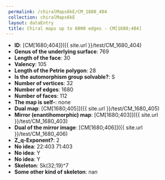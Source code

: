 ```yaml
--- 
 permalink: /chiralMaps6kE/CM_1680_404 
 collection: chiralMaps6kE
 layout: dataEntry
 title: Chiral maps up to 6000 edges - CM[1680;404]
---
```


- **ID**: [CM[1680;404]]({{ site.url }}/test/CM_1680_404)
- **Genus of the underlying surface**: 769
- **Length of the face**: 30
- **Valency**: 105
- **Length of the Petrie polygon**: 28
- **Is the automorphism group solvable?**: S
- **Number of vertices**: 32
- **Number of edges**: 1680
- **Number of faces**: 112
- **The map is self-**: none
- **Dual map**: [CM[1680;405]]({{ site.url }}/test/CM_1680_405)
- **Mirror (enantihomorphic) map**: [CM[1680;403]]({{ site.url }}/test/CM_1680_403)
- **Dual of the mirror image**: [CM[1680;406]]({{ site.url }}/test/CM_1680_406)
- **Z_q-Exponent?**: 2
- **No idea**:  22:403 71:403
- **No idea**: Y
- **No idea**: Y
- **Skeleton**: Sk(32;19)^7
- **Some other kind of skeleton**: nan
